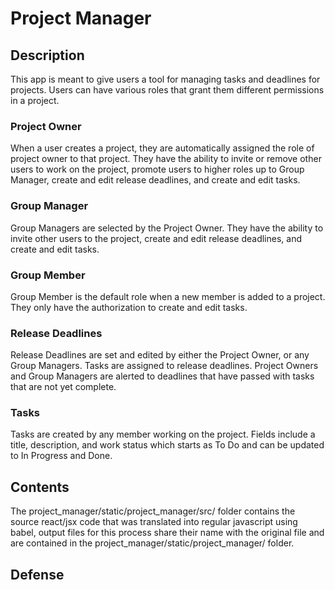 # Project Manager

## Description

This app is meant to give users a tool for managing tasks and deadlines for projects. Users can have various roles that grant them different permissions in a project. 

### Project Owner

When a user creates a project, they are automatically assigned the role of project owner to that project. They have the ability to invite or remove other users to work on the project, promote users to higher roles up to Group Manager, create and edit release deadlines, and create and edit tasks.

### Group Manager

Group Managers are selected by the Project Owner. They have the ability to invite other users to the project, create and edit release deadlines, and create and edit tasks.

### Group Member

Group Member is the default role when a new member is added to a project. They only have the authorization to create and edit tasks.

### Release Deadlines

Release Deadlines are set and edited by either the Project Owner, or any Group Managers. Tasks are assigned to release deadlines. Project Owners and Group Managers are alerted to deadlines that have passed with tasks that are not yet complete.

### Tasks

Tasks are created by any member working on the project. Fields include a title, description, and work status which starts as To Do and can be updated to In Progress and Done.

## Contents

The project_manager/static/project_manager/src/ folder contains the source react/jsx code that was translated into regular javascript using babel, output files for this process share their name with the original file and are contained in the project_manager/static/project_manager/ folder.

## Defense